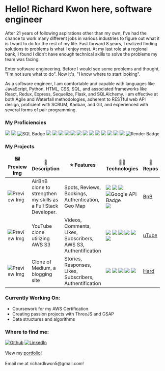 <h1>Hello! Richard Kwon here, software engineer</h1>

<p>
After 21 years of following aspirations other than my own, I've had the chance to work many different jobs in various industries to figure out what it is I want to do for the rest of my life. Fast forward 8 years, I realized finding solutions to problems is what I enjoy most. At my last role at a regional bank, I found I didn't have enough technical skills to solve the problems my team was facing. 

Enter software engineering. Before I would see some problems and thought, "I'm not sure what to do". Now it's, "I know where to start looking". 

As a software engineer, I am comfortable and capable with languages like JavaScript, Python, HTML, CSS, SQL, and associated frameworks like React, Redux, Express, Sequelize, Flask, and SQLAlchemy. I am effective at both Agile and Waterfall methodologies, adherent to RESTful web API design, proficient with SCRUM, Kanban, and Git, and experienced with several forms of pair programming.

</p>

<h3>My Proficiencies</h3>
<p>
  <img src="https://img.shields.io/badge/JavaScript-323330?style=for-the-badge&logo=javascript&logoColor=F7DF1E" />
  <img src="https://img.shields.io/badge/Python-3776AB?style=for-the-badge&logo=python&logoColor=white" />
  <img src="https://img.shields.io/badge/SQL-%2300f.svg?style=for-the-badge&logo=sql&logoColor=white" alt="SQL Badge">
  <img src="https://img.shields.io/badge/HTML5-E34F26?style=for-the-badge&logo=html5&logoColor=white" />
  <img src="https://img.shields.io/badge/CSS3-1572B6?style=for-the-badge&logo=css3&logoColor=white" />
  <img src="https://img.shields.io/badge/React-20232A?style=for-the-badge&logo=react&logoColor=61DAFB" />
  <img src="https://img.shields.io/badge/Redux-593D88?style=for-the-badge&logo=redux&logoColor=white" />
  <img src="https://img.shields.io/badge/Express.js-000000?style=for-the-badge&logo=express&logoColor=white" />
  <img src="https://img.shields.io/badge/flask-%23000.svg?style=for-the-badge&logo=flask&logoColor=white" />
  <img src="https://img.shields.io/badge/AWS-%23FF9900.svg?style=for-the-badge&logo=amazon-aws&logoColor=white" />
  <img src="https://img.shields.io/badge/Git-F05032?style=for-the-badge&logo=git&logoColor=white" />
  <img src="https://img.shields.io/badge/postgres-%23316192.svg?style=for-the-badge&logo=postgresql&logoColor=white" />
  <img src="https://img.shields.io/badge/Sequelize-52B0E7?style=for-the-badge&logo=Sequelize&logoColor=white" />
  <img src="https://img.shields.io/badge/sqlite-%2307405e.svg?style=for-the-badge&logo=sqlite&logoColor=white" />
  <img src="https://img.shields.io/badge/Node.js-339933?style=for-the-badge&logo=nodedotjs&logoColor=white" />
  <img src="https://img.shields.io/badge/npm-CB3837?style=for-the-badge&logo=npm&logoColor=white" />
  <img src="https://img.shields.io/badge/render-%23000000.svg?style=for-the-badge&logo=render&logoColor=white" alt="Render Badge">
</p>
<h3>My Projects</h3>
<table>
  <thead align="center">
    <tr border: none;>
      <td><b>🖼️ Preview Img</b></td>
      <td><b>📝 Description</b></td>
      <td><b>⭐ Features</b></td>
      <td><b>👨‍💻 Technologies</b></td>
      <td><b>📌 Repos</b></td>
    </tr>
  </thead>
  <tbody>
    <tr>
      <td><img alt="Preview Img" src="https://user-images.githubusercontent.com/108952654/217375907-7f179f0b-b5d9-4006-9f41-76fe33de7c64.gif" /></td>
	<td>AirBnB clone to strengthen my skills as a Full Stack Developer.</td>
      <td>Spots, Reviews, Bookings, Authentication, Geo Map</td>
      <td> 
	  <img src="https://img.shields.io/badge/React-20232A?style=for-the-badge&logo=react&logoColor=61DAFB" />
	  <img src="https://img.shields.io/badge/Redux-593D88?style=for-the-badge&logo=redux&logoColor=white" /> 
   <img src="https://img.shields.io/badge/Express.js-000000?style=for-the-badge&logo=express&logoColor=white" />
   <img src="https://img.shields.io/badge/google%20api-%234285F4.svg?style=for-the-badge&logo=google%20cloud&logoColor=white" alt="Google API Badge">
   <img src="https://img.shields.io/badge/postgres-%23316192.svg?style=for-the-badge&logo=postgresql&logoColor=white" />
	</td>
	    <td><a href=https://github.com/Ykk2/AirBnB-clone>BnB</a></td>
    </tr>
	  <tr>
      <td><img alt="Preview Img" src="https://user-images.githubusercontent.com/108952654/217089389-3626ad2e-17e5-4855-94bd-1d3e71d79c4b.gif"/></td>
      <td>YouTube clone utilizing AWS S3</td>
      <td>Videos, Comments, Likes, Subscribers, AWS S3, Authentification</td>
      <td>
	  <img src="https://img.shields.io/badge/React-20232A?style=for-the-badge&logo=react&logoColor=61DAFB" />
	  <img src="https://img.shields.io/badge/Redux-593D88?style=for-the-badge&logo=redux&logoColor=white" /> 
	  <img src="https://img.shields.io/badge/flask-%23000.svg?style=for-the-badge&logo=flask&logoColor=white" />
	  <img src="https://img.shields.io/badge/Python-3776AB?style=for-the-badge&logo=python&logoColor=white" />
	  <img src="https://img.shields.io/badge/postgres-%23316192.svg?style=for-the-badge&logo=postgresql&logoColor=white" />
   <img src="https://img.shields.io/badge/AWS-%23FF9900.svg?style=for-the-badge&logo=amazon-aws&logoColor=white" />
	</td>
      <td><a href=https://github.com/Ykk2/YouTube-Clone>uTube</a></td>
    </tr>
    <tr>
      <td><img alt="Preview Img" src="https://user-images.githubusercontent.com/106854954/208340724-c5469963-aabf-4987-8af2-6bbcb2760772.gif"/></td>
      <td>Clone of Medium, a blogging site</td>
      <td>Stories, Responses, Likes, Subscribers, Authentification</td>
      <td>
	  <img src="https://img.shields.io/badge/React-20232A?style=for-the-badge&logo=react&logoColor=61DAFB" />
	  <img src="https://img.shields.io/badge/Redux-593D88?style=for-the-badge&logo=redux&logoColor=white" /> 
	  <img src="https://img.shields.io/badge/flask-%23000.svg?style=for-the-badge&logo=flask&logoColor=white" />
	  <img src="https://img.shields.io/badge/Python-3776AB?style=for-the-badge&logo=python&logoColor=white" />
	  <img src="https://img.shields.io/badge/postgres-%23316192.svg?style=for-the-badge&logo=postgresql&logoColor=white" />
	</td>
      <td><a href=https://github.com/Ykk2/medium-clone>Hard</a></td>
    </tr>
  </tbody>
</table>

<h3>Currently Working On:</h3>
<ul>
	<li>Coursework for my AWS Certification</li>
	<li>Creating passion projects with ThreeJS and GSAP</li>
	<li>Data structures and algorithms</li>
</ul>

<h3>Where to find me:</h3>
<p>
<a href="https://github.com/Ykk2" target="_blank"><img alt="Github" src="https://img.shields.io/badge/GitHub-%2312100E.svg?&style=for-the-badge&logo=Github&logoColor=white" /></a> 
<a href="https://www.linkedin.com/in/richardkwon2" target="_blank"><img alt="LinkedIn" src="https://img.shields.io/badge/linkedin-%230077B5.svg?&style=for-the-badge&logo=linkedin&logoColor=white" /></a> 
</br>
</br>
View my <a href="https://www.richardkwon.dev/" target="_blank">portfolio</a>!
</br>
</br>
Email me at richardkwon5@gmail.com!
</p>
